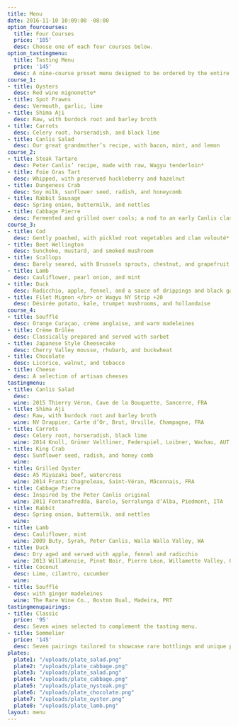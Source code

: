 ```yaml
---
title: Menu
date: 2016-11-10 10:09:00 -08:00
option_fourcourses:
  title: Four Courses
  price: '105'
  desc: Choose one of each four courses below.
option_tastingmenu:
  title: Tasting Menu
  price: '145'
  desc: A nine-course preset menu designed to be ordered by the entire table.
course_1:
- title: Oysters
  desc: Red wine mignonette*
- title: Spot Prawns
  desc: Vermouth, garlic, lime
- title: Shima Aji
  desc: Raw, with burdock root and barley broth
- title: Carrots
  desc: Celery root, horseradish, and black lime
- title: Canlis Salad
  desc: Our great grandmother’s recipe, with bacon, mint, and lemon
course_2:
- title: Steak Tartare
  desc: Peter Canlis’ recipe, made with raw, Wagyu tenderloin*
- title: Foie Gras Tart
  desc: Whipped, with preserved huckleberry and hazelnut
- title: Dungeness Crab
  desc: Soy milk, sunflower seed, radish, and honeycomb
- title: Rabbit Sausage
  desc: Spring onion, buttermilk, and nettles
- title: Cabbage Pierre
  desc: Fermented and grilled over coals; a nod to an early Canlis classic
course_3:
- title: Cod
  desc: Gently poached, with pickled root vegetables and clam velouté*
- title: Beet Wellington
  desc: Sunchoke, mustard, and smoked mushroom
- title: Scallops
  desc: Barely seared, with Brussels sprouts, chestnut, and grapefruit
- title: Lamb
  desc: Cauliflower, pearl onion, and mint
- title: Duck
  desc: Radicchio, apple, fennel, and a sauce of drippings and black garlic
- title: Filet Mignon </br> or Wagyu NY Strip +20
  desc: Désirée potato, kale, trumpet mushrooms, and hollandaise
course_4:
- title: Soufflè
  desc: Orange Curaçao, crème anglaise, and warm madeleines
- title: Crème Brûlée
  desc: Classically prepared and served with sorbet
- title: Japanese Style Cheesecake
  desc: Cherry Valley mousse, rhubarb, and buckwheat
- title: Chocolate
  desc: Licorice, walnut, and tobacco
- title: Cheese
  desc: A selection of artisan cheeses
tastingmenu:
- title: Canlis Salad
  desc:
  wine: 2015 Thierry Véron, Cave de la Bouquette, Sancerre, FRA
- title: Shima Aji
  desc: Raw, with burdock root and barley broth
  wine: NV Drappier, Carte d’Or, Brut, Urville, Champagne, FRA
- title: Carrots
  desc: Celery root, horseradish, black lime
  wine: 2014 Knoll, Grüner Veltliner, Federspiel, Loibner, Wachau, AUT
- title: King Crab
  desc: Sunflower seed, radish, and honey comb
  wine:
- title: Grilled Oyster
  desc: A5 Miyazaki beef, watercress
  wine: 2014 Frantz Chagnoleau, Saint-Véran, Mâconnais, FRA
- title: Cabbage Pierre
  desc: Inspired by the Peter Canlis original
  wine: 2011 Fontanafredda, Barolo, Serralunga d’Alba, Piedmont, ITA
- title: Rabbit
  desc: Spring onion, buttermilk, and nettles
  wine:
- title: Lamb
  desc: Cauliflower, mint
  wine: 2009 Buty, Syrah, Peter Canlis, Walla Walla Valley, WA
- title: Duck
  desc: Dry aged and served with apple, fennel and radicchio
  wine: 2013 WillaKenzie, Pinot Noir, Pierre Léon, Willamette Valley, OR
- title: Coconut
  desc: Lime, cilantro, cucumber
  wine:
- title: Soufflè
  desc: with ginger madeleines
  wine: The Rare Wine Co., Boston Bual, Madeira, PRT
tastingmenupairings:
- title: Classic
  price: '95'
  desc: Seven wines selected to complement the tasting menu.
- title: Sommelier
  price: '145'
  desc: Seven pairings tailored to showcase rare bottlings and unique producers.
plates:
  plate1: "/uploads/plate_salad.png"
  plate2: "/uploads/plate_cabbage.png"
  plate3: "/uploads/plate_salad.png"
  plate4: "/uploads/plate_cabbage.png"
  plate5: "/uploads/plate_nysteak.png"
  plate6: "/uploads/plate_chocolate.png"
  plate7: "/uploads/plate_oyster.png"
  plate8: "/uploads/plate_lamb.png"
layout: menu
---
```


